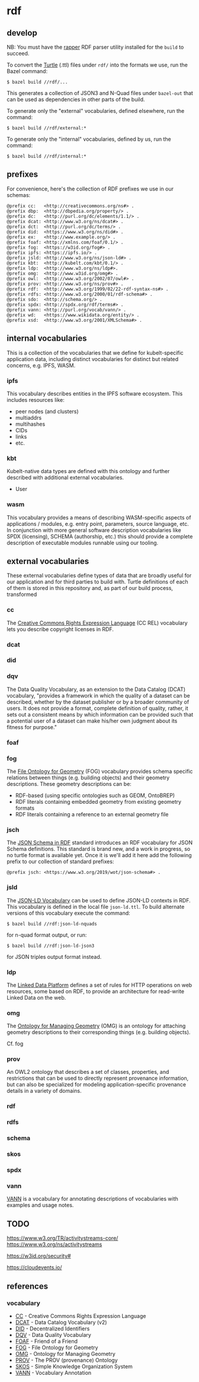# rdf

## develop

NB: You must have the [rapper](https://librdf.org/raptor/rapper.html) RDF parser utility installed for the `build` to succeed.

To convert the [Turtle](https://www.w3.org/TR/turtle/) (.ttl) files under `rdf/` into the formats we use, run the Bazel command:

```
$ bazel build //rdf/...
```

This generates a collection of JSON3 and N-Quad files under `bazel-out` that can be used as dependencies in other parts of the build.

To generate only the "external" vocabularies, defined elsewhere, run the command:

```
$ bazel build //rdf/external:*
```

To generate only the "internal" vocabularies, defined by us, run the command:

```
$ bazel build //rdf/internal:*
```

## prefixes

For convenience, here's the collection of RDF prefixes we use in our schemas:

```
@prefix cc:   <http://creativecommons.org/ns#> .
@prefix dbp:  <http://dbpedia.org/property/> .
@prefix dc:   <http://purl.org/dc/elements/1.1/> .
@prefix dcat: <http://www.w3.org/ns/dcat#> .
@prefix dct:  <http://purl.org/dc/terms/> .
@prefix did:  <https://www.w3.org/ns/did#> .
@prefix ex:   <http://www.example.org/> .
@prefix foaf: <http://xmlns.com/foaf/0.1/> .
@prefix fog:  <https://w3id.org/fog#> .
@prefix ipfs: <https://ipfs.io/> .
@prefix jsld: <http://www.w3.org/ns/json-ld#> .
@prefix kbt:  <http://kubelt.com/kbt/0.1/> .
@prefix ldp:  <http://www.w3.org/ns/ldp#>.
@prefix omg:  <http://www.w3id.org/omg#> .
@prefix owl:  <http://www.w3.org/2002/07/owl#> .
@prefix prov: <http://www.w3.org/ns/prov#> .
@prefix rdf:  <http://www.w3.org/1999/02/22-rdf-syntax-ns#> .
@prefix rdfs: <http://www.w3.org/2000/01/rdf-schema#> .
@prefix sdo:  <http://schema.org/> .
@prefix spdx: <http://spdx.org/rdf/terms#> .
@prefix vann: <http://purl.org/vocab/vann/> .
@prefix wd:   <https://www.wikidata.org/entity/> .
@prefix xsd:  <http://www.w3.org/2001/XMLSchema#> .
```

## internal vocabularies

This is a collection of the vocabularies that we define for kubelt-specific application data, including distinct vocabularies for distinct but related concerns, e.g. IPFS, WASM.

### ipfs

This vocabulary describes entities in the IPFS software ecosystem. This includes resources like:

- peer nodes (and clusters)
- multiaddrs
- multihashes
- CIDs
- links
- etc.

### kbt

Kubelt-native data types are defined with this ontology and further described with additional external vocabularies.

- User

### wasm

This vocabulary provides a means of describing WASM-specific aspects of applications / modules, e.g. entry point, parameters, source language, etc. In conjunction with more general software description vocabularies like SPDX (licensing), SCHEMA (authorship, etc.) this should provide a complete description of executable modules runnable using our tooling.

## external vocabularies

These external vocabularies define types of data that are broadly useful for our application and for third parties to build with. Turtle definitions of each of them is stored in this repository and, as part of our build process, transformed

### cc

The [Creative Commons Rights Expression Language](https://creativecommons.org/ns) (CC REL) vocabulary lets you describe copyright licenses in RDF.

### dcat
### did
### dqv

The Data Quality Vocabulary, as an extension to the Data Catalog (DCAT) vocabulary, "provides a framework in which the quality of a dataset can be described, whether by the dataset publisher or by a broader community of users. It does not provide a format, complete definition of quality, rather, it sets out a consistent means by which information can be provided such that a potential user of a dataset can make his/her own judgment about its fitness for purpose."

### foaf

### fog

The [File Ontology for Geometry](https://mathib.github.io/fog-ontology/) (FOG) vocabulary provides schema specific relations between things (e.g. building objects) and their geometry descriptions. These geometry descriptions can be:
- RDF-based (using specific ontologies such as GEOM, OntoBREP)
- RDF literals containing embedded geometry from existing geometry formats
- RDF literals containing a reference to an external geometry file

### jsch

The [JSON Schema in RDF](https://www.w3.org/2019/wot/json-schema) standard introduces an RDF vocabulary for JSON Schema definitions. This standard is brand new, and a work in progress, so no turtle format is available yet. Once it is we'll add it here add the following prefix to our collection of standard prefixes:

```
@prefix jsch: <https://www.w3.org/2019/wot/json-schema#> .
```

### jsld

The [JSON-LD Vocabulary](https://www.w3.org/ns/json-ld) can be used to define JSON-LD contexts in RDF. This vocabulary is defined in the local file `json-ld.ttl`. To build alternate versions of this vocabulary execute the command:

```
$ bazel build //rdf:json-ld-nquads
```

for n-quad format output, or run:

```
$ bazel build //rdf:json-ld-json3
```

for JSON triples output format instead.

### ldp

The [Linked Data Platform](https://www.w3.org/TR/ldp/) defines a set of rules for HTTP operations on web resources, some based on RDF, to provide an architecture for read-write Linked Data on the web.

### omg

The [Ontology for Managing Geometry](https://www.projekt-scope.de/ontologies/omg/) (OMG) is an ontology for attaching geometry descriptions to their corresponding things (e.g. building objects).

Cf. fog

### prov

An OWL2 ontology that describes a set of classes, properties, and restrictions that can be used to directly represent provenance information, but can also be specialized for modeling application-specific provenance details in a variety of domains.

### rdf

### rdfs

### schema

### skos

### spdx

### vann

[VANN](https://vocab.org/vann/) is a vocabulary for annotating descriptions of vocabularies with examples and usage notes.

## TODO

https://www.w3.org/TR/activitystreams-core/
https://www.w3.org/ns/activitystreams

https://w3id.org/security#

https://cloudevents.io/

## references

### vocabulary

* [CC](https://creativecommons.org/ns) - Creative Commons Rights Expression Language
* [DCAT](https://www.w3.org/TR/vocab-dcat/) - Data Catalog Vocabulary (v2)
* [DID](https://www.w3.org/ns/did/) - Decentralized Identifiers
* [DQV](https://www.w3.org/TR/vocab-dqv/) - Data Quality Vocabulary
* [FOAF](http://xmlns.com/foaf/spec/) - Friend of a Friend
* [FOG](https://mathib.github.io/fog-ontology/) - File Ontology for Geometry
* [OMG](https://www.projekt-scope.de/ontologies/omg/) - Ontology for Managing Geometry
* [PROV](https://www.w3.org/TR/prov-o/) - The PROV (provenance) Ontology
* [SKOS](https://www.w3.org/TR/skos-reference/) -  Simple Knowledge Organization System
* [VANN](https://vocab.org/vann/) - Vocabulary Annotation
